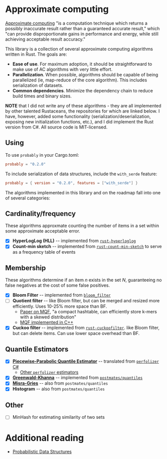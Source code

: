 # Approximate computing
[Approximate computing](https://en.wikipedia.org/wiki/Approximate_computing) "is a computation technique which returns a possibly inaccurate result rather than a guaranteed accurate result," which "can provide disproportionate gains in performance and energy, while still achieving acceptable result accuracy."

This library is a collection of several approximate computing algorithms written in Rust. The goals are:
* **Ease of use**. For maximum adoption, it should be straightforward to make use of AC algorithms with very little effort.
* **Parallelization**. When possible, algorithms should be capable of being parallelized (ie, map-reduce of the core algorithm). This includes serialization of datasets.
* **Common dependencies**. Minimize the dependency chain to reduce build times and binary sizes.

**NOTE** that I did not write any of these algorithms - they are all implemented by other talented Rustaceans, the repositories for which are linked below. I have, however, added some functionality (serialization/deserialization, exposing new initialization functions, etc.), and I did implement the Rust version from C#. All source code is MIT-licensed.

## Using
To use `probably` in your Cargo.toml:

```toml
probably = "0.2.0"
```

To include serialization of data structures, include the `with_serde` feature:

```toml
probably = { version = "0.2.0", features = ["with_serde"] }
```

The algorithms implemented in this library and on the roadmap fall into one of several categories:

## Cardinality/frequency
These algorithms approxmate counting the number of items in a set within some approximate acceptable error.

- [X] **HyperLogLog (HLL)** -- implemented from [`rust-hyperloglog`](https://github.com/jedisct1/rust-hyperloglog)
- [X] **Count-min sketch** -- implemented from [`rust-count-min-sketch`](https://github.com/jedisct1/rust-count-min-sketch/) to serve as a frequency table of events

## Membership
These algorithms determine if an item _n_ exists in the set _N_, guaranteeing no false negatives at the cost of some false positives.

- [X] **Bloom Filter** -- implemented from [`bloom_filter`](https://github.com/jeromefroe/bloom_filter)
- [ ] **Quotient filter** -- like Bloom filter, but can be merged and resized more efficiently. Uses 10-25% more space than BF.
   - [Paper on MQF](https://www.biorxiv.org/content/10.1101/2020.08.23.263061v1), "a compact hashtable, can efficiently store k-mers with a skewed distribution"
   - [MQF implemented in C++](https://github.com/dib-lab/MQF)
- [X] **Cuckoo filter** -- implemented from [`rust-cuckoofilter`](https://github.com/axiomhq/rust-cuckoofilter). like Bloom filter, but can delete items. Can use lower space overhead than BF.

## Quantile Estimators
- [X] **[Piecewise-Parabolic Quantile Estimator](https://aakinshin.net/posts/p2-quantile-estimator/)** -- translated from [`perfolizer` C#](https://github.com/AndreyAkinshin/perfolizer/blob/f5615525ce36140d13bf6cf9fdf98f48c3e23206/src/Perfolizer/Perfolizer/Mathematics/QuantileEstimators/P2QuantileEstimator.cs)
   - [Other `perfolizer` estimators](https://github.com/AndreyAkinshin/perfolizer/tree/f5615525ce36140d13bf6cf9fdf98f48c3e23206/src/Perfolizer/Perfolizer/Mathematics/QuantileEstimators)
- [X] **[Greenwald-Khanna](http://infolab.stanford.edu/~datar/courses/cs361a/papers/quantiles.pdf)** -- implemented from [`postmates/quantiles`](https://github.com/postmates/quantiles)
- [X] **[Misra-Gries](https://people.csail.mit.edu/rrw/6.045-2017/encalgs-mg.pdf)** -- also from `postmates/quantiles`
- [X] **Histogram** -- also from `postmates/quantiles`

## Other
- [ ] MinHash for estimating similarity of two sets

# Additional reading
* [Probabilistic Data Structures](https://iq.opengenus.org/probabilistic-data-structures/)
